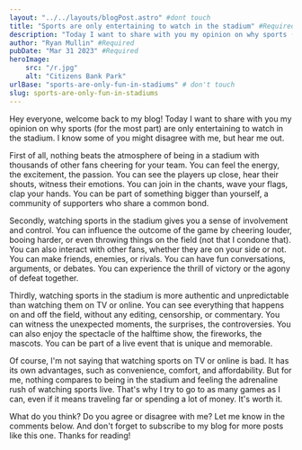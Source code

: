 ```yaml
---
layout: "../../layouts/blogPost.astro" #dont touch
title: "Sports are only entertaining to watch in the stadium" #Required
description: "Today I want to share with you my opinion on why sports (for the most part) are only entertaining to watch in the stadium." #Required
author: "Ryan Mullin" #Required
pubDate: "Mar 31 2023" #Required
heroImage: 
    src: "/r.jpg"
    alt: "Citizens Bank Park" 
urlBase: "sports-are-only-fun-in-stadiums" # don't touch
slug: sports-are-only-fun-in-stadiums
---
```

Hey everyone, welcome back to my blog! Today I want to share with you my opinion on why sports (for the most part) are only entertaining to watch in the stadium. I know some of you might disagree with me, but hear me out.

First of all, nothing beats the atmosphere of being in a stadium with thousands of other fans cheering for your team. You can feel the energy, the excitement, the passion. You can see the players up close, hear their shouts, witness their emotions. You can join in the chants, wave your flags, clap your hands. You can be part of something bigger than yourself, a community of supporters who share a common bond.

Secondly, watching sports in the stadium gives you a sense of involvement and control. You can influence the outcome of the game by cheering louder, booing harder, or even throwing things on the field (not that I condone that). You can also interact with other fans, whether they are on your side or not. You can make friends, enemies, or rivals. You can have fun conversations, arguments, or debates. You can experience the thrill of victory or the agony of defeat together.

Thirdly, watching sports in the stadium is more authentic and unpredictable than watching them on TV or online. You can see everything that happens on and off the field, without any editing, censorship, or commentary. You can witness the unexpected moments, the surprises, the controversies. You can also enjoy the spectacle of the halftime show, the fireworks, the mascots. You can be part of a live event that is unique and memorable.

Of course, I'm not saying that watching sports on TV or online is bad. It has its own advantages, such as convenience, comfort, and affordability. But for me, nothing compares to being in the stadium and feeling the adrenaline rush of watching sports live. That's why I try to go to as many games as I can, even if it means traveling far or spending a lot of money. It's worth it.

What do you think? Do you agree or disagree with me? Let me know in the comments below. And don't forget to subscribe to my blog for more posts like this one. Thanks for reading!